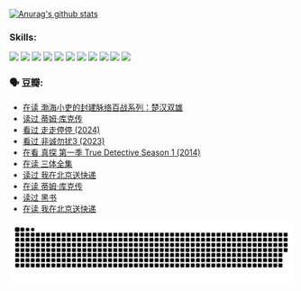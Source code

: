 
[![Anurag's github stats](https://github-readme-stats.vercel.app/api?username=w940853815)](https://github.com/anuraghazra/github-readme-stats)

### Skills:

<code><img height="32" src="https://cdn.jsdelivr.net/npm/simple-icons@v5/icons/python.svg"></code>
<code><img height="32" src="https://cdn.jsdelivr.net/npm/simple-icons@v5/icons/javascript.svg"></code>
<code><img height="32" src="https://cdn.jsdelivr.net/npm/simple-icons@v5/icons/django.svg"></code>
<code><img height="32" src="https://cdn.jsdelivr.net/npm/simple-icons@v5/icons/flask.svg"></code>
<code><img height="32" src="https://cdn.jsdelivr.net/npm/simple-icons@v5/icons/vuetify.svg"></code>
<code><img height="32" src="https://cdn.jsdelivr.net/npm/simple-icons@v5/icons/git.svg"></code>
<code><img height="32" src="https://cdn.jsdelivr.net/npm/simple-icons@v5/icons/docker.svg"></code>
<code><img height="32" src="https://cdn.jsdelivr.net/npm/simple-icons@v5/icons/postgresql.svg"></code>
<code><img height="32" src="https://cdn.jsdelivr.net/npm/simple-icons@v5/icons/elasticsearch.svg"></code>
<code><img height="32" src="https://cdn.jsdelivr.net/npm/simple-icons@v5/icons/macos.svg"></code>
<code><img height="32" src="https://cdn.jsdelivr.net/npm/simple-icons@v5/icons/linux.svg"></code>

### 🗣 豆瓣:

<!-- DOUBAN-ACTIVITIES:START -->
- [在读 渤海小吏的封建脉络百战系列：楚汉双雄](https://www.douban.com/people/136069238/status/4700950146/?_i=24696392)
- [读过 蒂姆·库克传](https://www.douban.com/people/136069238/status/4700949869/?_i=24696392)
- [看过 走走停停‎ (2024)](https://www.douban.com/people/136069238/status/4684430230/?_i=24696392)
- [看过 非诚勿扰3‎ (2023)](https://www.douban.com/people/136069238/status/4676324100/?_i=24696392)
- [在看 真探 第一季 True Detective Season 1‎ (2014)](https://www.douban.com/people/136069238/status/4673382852/?_i=24696392)
- [在读 三体全集](https://www.douban.com/people/136069238/status/4672842521/?_i=24696392)
- [读过 我在北京送快递](https://www.douban.com/people/136069238/status/4672842036/?_i=24696392)
- [在读 蒂姆·库克传](https://www.douban.com/people/136069238/status/4663517053/?_i=24696392)
- [读过 黑书](https://www.douban.com/people/136069238/status/4663516022/?_i=24696392)
- [在读 我在北京送快递](https://www.douban.com/people/136069238/status/4658098365/?_i=24696392)
<!-- DOUBAN-ACTIVITIES:END -->


![Snake animation](https://raw.githubusercontent.com/w940853815/w940853815/output/github-contribution-grid-snake.svg)

<!--
**w940853815/w940853815** is a ✨ _special_ ✨ repository because its `README.md` (this file) appears on your GitHub profile.

Here are some ideas to get you started:

- 🔭 I’m currently working on ...
- 🌱 I’m currently learning ...
- 👯 I’m looking to collaborate on ...
- 🤔 I’m looking for help with ...
- 💬 Ask me about ...
- 📫 How to reach me: ...
- 😄 Pronouns: ...
- ⚡ Fun fact: ...
-->
